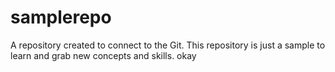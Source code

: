 # samplerepo
A repository created to connect to the Git. This repository is just a sample to learn and grab new concepts and skills.
okay
